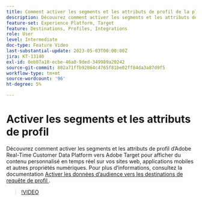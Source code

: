 ```yaml
---
title: Comment activer les segments et les attributs de profil de la plateforme de données clients en temps réel d’Adobe vers Adobe Target ?
description: Découvrez comment activer les segments et les attributs de profil d’Adobe Real-Time Customer Data Platform vers Adobe Target pour afficher du contenu personnalisé en temps réel sur vos sites web, applications mobiles et autres propriétés numériques.
feature-set: Experience Platform, Target
feature: Destinations, Profiles, Integrations
role: User
level: Intermediate
doc-type: Feature Video
last-substantial-update: 2023-05-03T00:00:00Z
jira: KT-13140
exl-id: 0eb07a18-ecbe-46a0-9ded-349989a20242
source-git-commit: 802a71ffb92864c4765f81be02ff84da3a87d9f5
workflow-type: tm+mt
source-wordcount: '96'
ht-degree: 5%

---
```


# Activer les segments et les attributs de profil

Découvrez comment activer les segments et les attributs de profil d’Adobe Real-Time Customer Data Platform vers Adobe Target pour afficher du contenu personnalisé en temps réel sur vos sites web, applications mobiles et autres propriétés numériques. Pour plus d’informations, consultez la documentation [ Activer les données d’audience vers les destinations de requête de profil ](https://experienceleague.adobe.com/docs/experience-platform/destinations/ui/activate/activate-profile-request-destinations.html?lang=fr).

>[!VIDEO](https://video.tv.adobe.com/v/3447357/?learn=on&captions=fre_fr)
